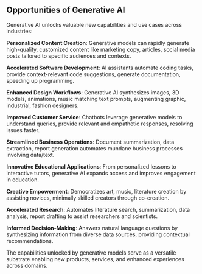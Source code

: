 ## Opportunities of Generative AI

Generative AI unlocks valuable new capabilities and use cases across industries:

**Personalized Content Creation**: Generative models can rapidly generate high-quality, customized content like marketing copy, articles, social media posts tailored to specific audiences and contexts.

**Accelerated Software Development**: AI assistants automate coding tasks, provide context-relevant code suggestions, generate documentation, speeding up programming.

**Enhanced Design Workflows**: Generative AI synthesizes images, 3D models, animations, music matching text prompts, augmenting graphic, industrial, fashion designers.

**Improved Customer Service**: Chatbots leverage generative models to understand queries, provide relevant and empathetic responses, resolving issues faster.

**Streamlined Business Operations**: Document summarization, data extraction, report generation automates mundane business processes involving data/text.

**Innovative Educational Applications**: From personalized lessons to interactive tutors, generative AI expands access and improves engagement in education.

**Creative Empowerment**: Democratizes art, music, literature creation by assisting novices, minimally skilled creators through co-creation.

**Accelerated Research**: Automates literature search, summarization, data analysis, report drafting to assist researchers and scientists.

**Informed Decision-Making**: Answers natural language questions by synthesizing information from diverse data sources, providing contextual recommendations.

The capabilities unlocked by generative models serve as a versatile substrate enabling new products, services, and enhanced experiences across domains.
